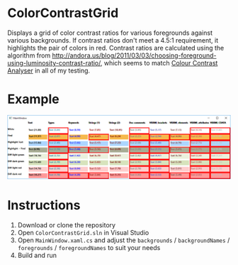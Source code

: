 # ColorContrastGrid
Displays a grid of color contrast ratios for various foregrounds against various backgrounds. If contrast ratios don't meet a 4.5:1 requirement, it highlights the pair of colors in red. Contrast ratios are calculated using the algorithm from http://andora.us/blog/2011/03/03/choosing-foreground-using-luminosity-contrast-ratio/, which seems to match [Colour Contrast Analyser](https://www.paciellogroup.com/resources/contrastanalyser/) in all of my testing.

# Example
![](https://github.com/dpoeschl/ColorContrastGrid/blob/master/ColorGridExample2.png)

# Instructions
1. Download or clone the repository
2. Open `ColorContrastGrid.sln` in Visual Studio
3. Open `MainWindow.xaml.cs` and adjust the `backgrounds` / `backgroundNames` / `foregrounds` / `foregroundNames` to suit your needs
4. Build and run

